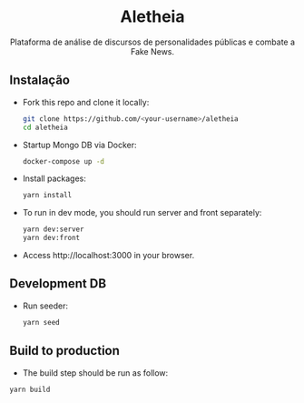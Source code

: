 <h1 align="center">Aletheia</h1>

<p align="center">Plataforma de análise de discursos de personalidades públicas e combate a Fake News.</p>

## Instalação

- Fork this repo and clone it locally:
  ``` sh
  git clone https://github.com/<your-username>/aletheia
  cd aletheia
  ```
- Startup Mongo DB via Docker:
  ``` sh
  docker-compose up -d
  ```
- Install packages:
  ``` sh
  yarn install
  ```
- To run in dev mode, you should run server and front separately:
  ``` sh
  yarn dev:server
  yarn dev:front
  ```
- Access http://localhost:3000 in your browser.

## Development DB

- Run seeder:
  ``` sh
  yarn seed
  ```
## Build to production

- The build step should be run as follow:
```
yarn build
```
